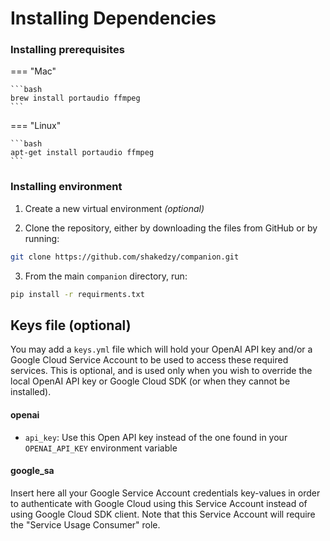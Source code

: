 # Installing Dependencies

### Installing prerequisites

=== "Mac"

    ```bash
    brew install portaudio ffmpeg
    ```

=== "Linux"

    ```bash
    apt-get install portaudio ffmpeg
    ```

### Installing environment  


1. Create a new virtual environment _(optional)_

2. Clone the repository, either by downloading the files
  from GitHub or by running:
```bash
git clone https://github.com/shakedzy/companion.git
```
3. From the main `companion` directory, run:
```bash
pip install -r requirments.txt
```


## Keys file (optional)
You may add a `keys.yml` file which will hold your OpenAI API key and/or a Google Cloud Service Account
to be used to access these required services. This is optional, and is used only when you wish to override the local
OpenAI API key or Google Cloud SDK (or when they cannot be installed).

#### openai
* `api_key`: Use this Open API key instead of the one found in your `OPENAI_API_KEY` environment variable

#### google_sa
Insert here all your Google Service Account credentials key-values in order to authenticate with Google Cloud
using this Service Account instead of using Google Cloud SDK client. Note that this Service Account
will require the "Service Usage Consumer" role.